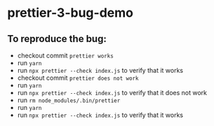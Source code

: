 # prettier-3-bug-demo

## To reproduce the bug:

- checkout commit `prettier works`
- run `yarn`
- run `npx prettier --check index.js` to verify that it works
- checkout commit `prettier does not work`
- run `yarn`
- run `npx prettier --check index.js` to verify that it does not work
- run `rm node_modules/.bin/prettier`
- run `yarn`
- run `npx prettier --check index.js` to verify that it works

